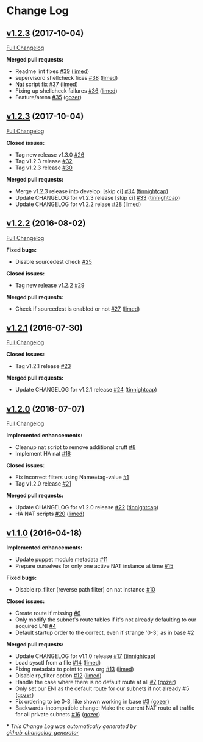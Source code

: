 # Change Log

## [v1.2.3](https://github.com/nubisproject/nubis-puppet-nat/tree/v1.2.3) (2017-10-04)
[Full Changelog](https://github.com/nubisproject/nubis-puppet-nat/compare/v1.2.3...v1.2.3)

**Merged pull requests:**

- Readme lint fixes [\#39](https://github.com/nubisproject/nubis-puppet-nat/pull/39) ([limed](https://github.com/limed))
- supervisord shellcheck fixes [\#38](https://github.com/nubisproject/nubis-puppet-nat/pull/38) ([limed](https://github.com/limed))
- Nat script fix [\#37](https://github.com/nubisproject/nubis-puppet-nat/pull/37) ([limed](https://github.com/limed))
- Fixing up shellcheck failures [\#36](https://github.com/nubisproject/nubis-puppet-nat/pull/36) ([limed](https://github.com/limed))
- Feature/arena [\#35](https://github.com/nubisproject/nubis-puppet-nat/pull/35) ([gozer](https://github.com/gozer))

## [v1.2.3](https://github.com/nubisproject/nubis-puppet-nat/tree/v1.2.3) (2017-10-04)
[Full Changelog](https://github.com/nubisproject/nubis-puppet-nat/compare/v1.2.2...v1.2.3)

**Closed issues:**

- Tag new release v1.3.0 [\#26](https://github.com/nubisproject/nubis-puppet-nat/issues/26)
- Tag v1.2.3 release [\#32](https://github.com/nubisproject/nubis-puppet-nat/issues/32)
- Tag v1.2.3 release [\#30](https://github.com/nubisproject/nubis-puppet-nat/issues/30)

**Merged pull requests:**

- Merge v1.2.3 release into develop. \[skip ci\] [\#34](https://github.com/nubisproject/nubis-puppet-nat/pull/34) ([tinnightcap](https://github.com/tinnightcap))
- Update CHANGELOG for v1.2.3 release \[skip ci\] [\#33](https://github.com/nubisproject/nubis-puppet-nat/pull/33) ([tinnightcap](https://github.com/tinnightcap))
- Update CHANGELOG for v1.2.2 relase [\#28](https://github.com/nubisproject/nubis-puppet-nat/pull/28) ([limed](https://github.com/limed))

## [v1.2.2](https://github.com/nubisproject/nubis-puppet-nat/tree/v1.2.2) (2016-08-02)
[Full Changelog](https://github.com/nubisproject/nubis-puppet-nat/compare/v1.2.1...v1.2.2)

**Fixed bugs:**

- Disable sourcedest check [\#25](https://github.com/nubisproject/nubis-puppet-nat/issues/25)

**Closed issues:**

- Tag new release v1.2.2 [\#29](https://github.com/nubisproject/nubis-puppet-nat/issues/29)

**Merged pull requests:**

- Check if sourcedest is enabled or not [\#27](https://github.com/nubisproject/nubis-puppet-nat/pull/27) ([limed](https://github.com/limed))

## [v1.2.1](https://github.com/nubisproject/nubis-puppet-nat/tree/v1.2.1) (2016-07-30)
[Full Changelog](https://github.com/nubisproject/nubis-puppet-nat/compare/v1.2.0...v1.2.1)

**Closed issues:**

- Tag v1.2.1 release [\#23](https://github.com/nubisproject/nubis-puppet-nat/issues/23)

**Merged pull requests:**

- Update CHANGELOG for v1.2.1 release [\#24](https://github.com/nubisproject/nubis-puppet-nat/pull/24) ([tinnightcap](https://github.com/tinnightcap))

## [v1.2.0](https://github.com/nubisproject/nubis-puppet-nat/tree/v1.2.0) (2016-07-07)
[Full Changelog](https://github.com/nubisproject/nubis-puppet-nat/compare/v1.1.0...v1.2.0)

**Implemented enhancements:**

- Cleanup nat script to remove additional cruft [\#8](https://github.com/nubisproject/nubis-puppet-nat/issues/8)
- Implement HA nat [\#18](https://github.com/nubisproject/nubis-puppet-nat/issues/18)

**Closed issues:**

- Fix incorrect filters using Name=tag-value [\#1](https://github.com/nubisproject/nubis-puppet-nat/issues/1)
- Tag v1.2.0 release [\#21](https://github.com/nubisproject/nubis-puppet-nat/issues/21)

**Merged pull requests:**

- Update CHANGELOG for v1.2.0 release [\#22](https://github.com/nubisproject/nubis-puppet-nat/pull/22) ([tinnightcap](https://github.com/tinnightcap))
- HA NAT scripts [\#20](https://github.com/nubisproject/nubis-puppet-nat/pull/20) ([limed](https://github.com/limed))

## [v1.1.0](https://github.com/nubisproject/nubis-puppet-nat/tree/v1.1.0) (2016-04-18)
**Implemented enhancements:**

- Update puppet module metadata [\#11](https://github.com/nubisproject/nubis-puppet-nat/issues/11)
- Prepare ourselves for only one active NAT instance at time [\#15](https://github.com/nubisproject/nubis-puppet-nat/issues/15)

**Fixed bugs:**

- Disable rp\_filter \(reverse path filter\) on nat instance [\#10](https://github.com/nubisproject/nubis-puppet-nat/issues/10)

**Closed issues:**

- Create route if missing [\#6](https://github.com/nubisproject/nubis-puppet-nat/issues/6)
- Only modify the subnet's route tables if it's not already defaulting to our acquired ENI [\#4](https://github.com/nubisproject/nubis-puppet-nat/issues/4)
- Default startup order to the correct, even if strange '0-3', as in base [\#2](https://github.com/nubisproject/nubis-puppet-nat/issues/2)

**Merged pull requests:**

- Update CHANGELOG for v1.1.0 release [\#17](https://github.com/nubisproject/nubis-puppet-nat/pull/17) ([tinnightcap](https://github.com/tinnightcap))
- Load sysctl from a file [\#14](https://github.com/nubisproject/nubis-puppet-nat/pull/14) ([limed](https://github.com/limed))
- Fixing metadata to point to new org [\#13](https://github.com/nubisproject/nubis-puppet-nat/pull/13) ([limed](https://github.com/limed))
- Disable rp\_filter option [\#12](https://github.com/nubisproject/nubis-puppet-nat/pull/12) ([limed](https://github.com/limed))
- Handle the case where there is no default route at all [\#7](https://github.com/nubisproject/nubis-puppet-nat/pull/7) ([gozer](https://github.com/gozer))
- Only set our ENI as the default route for our subnets if not already [\#5](https://github.com/nubisproject/nubis-puppet-nat/pull/5) ([gozer](https://github.com/gozer))
- Fix ordering to be 0-3, like shown working in base [\#3](https://github.com/nubisproject/nubis-puppet-nat/pull/3) ([gozer](https://github.com/gozer))
-  Backwards-incompatible change: Make the current NAT route all traffic for all private subnets [\#16](https://github.com/nubisproject/nubis-puppet-nat/pull/16) ([gozer](https://github.com/gozer))



\* *This Change Log was automatically generated by [github_changelog_generator](https://github.com/skywinder/Github-Changelog-Generator)*
